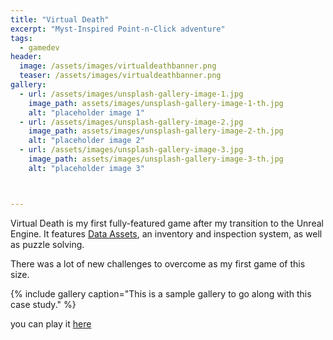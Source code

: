 ```yaml
---
title: "Virtual Death"
excerpt: "Myst-Inspired Point-n-Click adventure"
tags:
  - gamedev
header:
  image: /assets/images/virtualdeathbanner.png
  teaser: /assets/images/virtualdeathbanner.png
gallery:
  - url: /assets/images/unsplash-gallery-image-1.jpg
    image_path: assets/images/unsplash-gallery-image-1-th.jpg
    alt: "placeholder image 1"
  - url: /assets/images/unsplash-gallery-image-2.jpg
    image_path: assets/images/unsplash-gallery-image-2-th.jpg
    alt: "placeholder image 2"
  - url: /assets/images/unsplash-gallery-image-3.jpg
    image_path: assets/images/unsplash-gallery-image-3-th.jpg
    alt: "placeholder image 3"



---
```


Virtual Death is my first fully-featured game after my transition to the Unreal Engine.
It features [Data Assets], an inventory and inspection system, as well as puzzle solving.

There was a lot of new challenges to overcome as my first game of this size.

{% include gallery caption="This is a sample gallery to go along with this case study." %}

you can play it [here]


[Data Assets]: https://dev.epicgames.com/documentation/en-us/unreal-engine/data-assets-in-unreal-engine
[Here]: https://visualmemoryunit.itch.io/virtual-death

